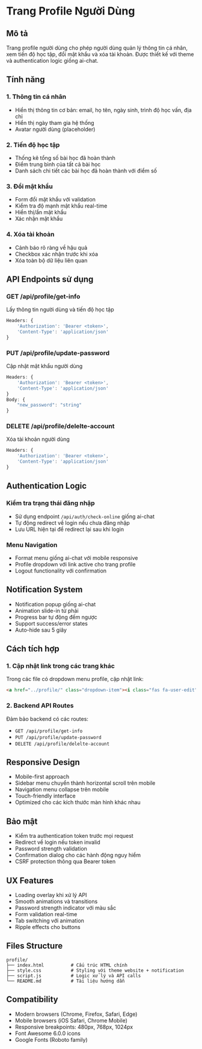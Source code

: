 # Trang Profile Người Dùng

## Mô tả
Trang profile người dùng cho phép người dùng quản lý thông tin cá nhân, xem tiến độ học tập, đổi mật khẩu và xóa tài khoản. Được thiết kế với theme và authentication logic giống ai-chat.

## Tính năng

### 1. Thông tin cá nhân
- Hiển thị thông tin cơ bản: email, họ tên, ngày sinh, trình độ học vấn, địa chỉ
- Hiển thị ngày tham gia hệ thống
- Avatar người dùng (placeholder)

### 2. Tiến độ học tập
- Thống kê tổng số bài học đã hoàn thành
- Điểm trung bình của tất cả bài học
- Danh sách chi tiết các bài học đã hoàn thành với điểm số

### 3. Đổi mật khẩu
- Form đổi mật khẩu với validation
- Kiểm tra độ mạnh mật khẩu real-time
- Hiển thị/ẩn mật khẩu
- Xác nhận mật khẩu

### 4. Xóa tài khoản
- Cảnh báo rõ ràng về hậu quả
- Checkbox xác nhận trước khi xóa
- Xóa toàn bộ dữ liệu liên quan

## API Endpoints sử dụng

### GET /api/profile/get-info
Lấy thông tin người dùng và tiến độ học tập
```javascript
Headers: {
    'Authorization': 'Bearer <token>',
    'Content-Type': 'application/json'
}
```

### PUT /api/profile/update-password
Cập nhật mật khẩu người dùng
```javascript
Headers: {
    'Authorization': 'Bearer <token>',
    'Content-Type': 'application/json'
}
Body: {
    "new_password": "string"
}
```

### DELETE /api/profile/delelte-account
Xóa tài khoản người dùng
```javascript
Headers: {
    'Authorization': 'Bearer <token>',
    'Content-Type': 'application/json'
}
```

## Authentication Logic

### Kiểm tra trạng thái đăng nhập
- Sử dụng endpoint `/api/auth/check-online` giống ai-chat
- Tự động redirect về login nếu chưa đăng nhập
- Lưu URL hiện tại để redirect lại sau khi login

### Menu Navigation
- Format menu giống ai-chat với mobile responsive
- Profile dropdown với link active cho trang profile
- Logout functionality với confirmation

## Notification System
- Notification popup giống ai-chat
- Animation slide-in từ phải
- Progress bar tự động đếm ngược
- Support success/error states
- Auto-hide sau 5 giây

## Cách tích hợp

### 1. Cập nhật link trong các trang khác
Trong các file có dropdown menu profile, cập nhật link:
```html
<a href="../profile/" class="dropdown-item"><i class="fas fa-user-edit"></i> Chỉnh sửa hồ sơ</a>
```

### 2. Backend API Routes
Đảm bảo backend có các routes:
- `GET /api/profile/get-info`
- `PUT /api/profile/update-password` 
- `DELETE /api/profile/delelte-account`

## Responsive Design
- Mobile-first approach
- Sidebar menu chuyển thành horizontal scroll trên mobile
- Navigation menu collapse trên mobile
- Touch-friendly interface
- Optimized cho các kích thước màn hình khác nhau

## Bảo mật
- Kiểm tra authentication token trước mọi request
- Redirect về login nếu token invalid
- Password strength validation
- Confirmation dialog cho các hành động nguy hiểm
- CSRF protection thông qua Bearer token

## UX Features
- Loading overlay khi xử lý API
- Smooth animations và transitions
- Password strength indicator với màu sắc
- Form validation real-time
- Tab switching với animation
- Ripple effects cho buttons

## Files Structure
```
profile/
├── index.html          # Cấu trúc HTML chính
├── style.css           # Styling với theme website + notification
├── script.js           # Logic xử lý và API calls
└── README.md           # Tài liệu hướng dẫn
```

## Compatibility
- Modern browsers (Chrome, Firefox, Safari, Edge)
- Mobile browsers (iOS Safari, Chrome Mobile)
- Responsive breakpoints: 480px, 768px, 1024px
- Font Awesome 6.0.0 icons
- Google Fonts (Roboto family)